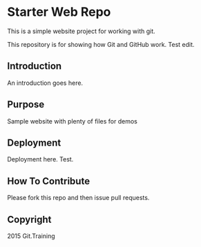 # Starter Web Repo

This is a simple website project for working with git.

This repository is for showing how Git and GitHub work.
Test edit.

## Introduction

An introduction goes here.

## Purpose

Sample website with plenty of files for demos

## Deployment

Deployment here. Test.

## How To Contribute

Please fork this repo and then issue pull requests.

## Copyright
2015 Git.Training
